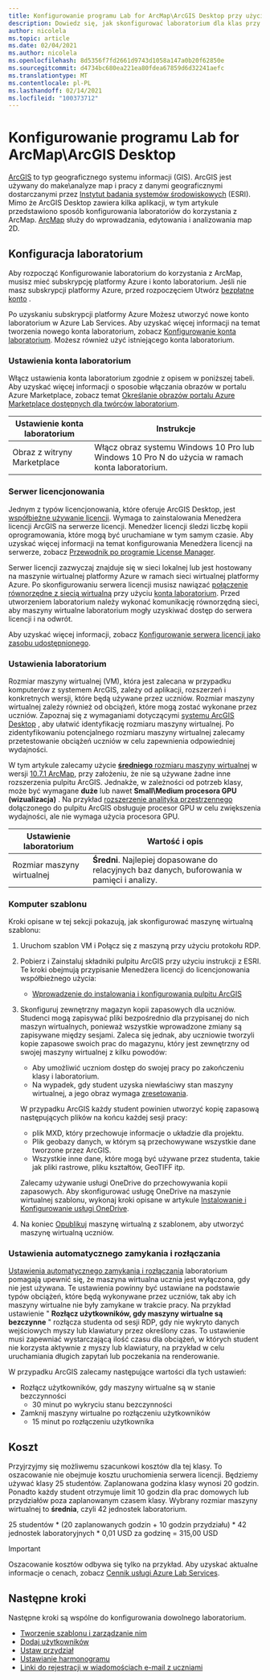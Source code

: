 ```yaml
---
title: Konfigurowanie programu Lab for ArcMap\ArcGIS Desktop przy użyciu Azure Lab Services | Microsoft Docs
description: Dowiedz się, jak skonfigurować laboratorium dla klas przy użyciu ArcGIS.
author: nicolela
ms.topic: article
ms.date: 02/04/2021
ms.author: nicolela
ms.openlocfilehash: 8d5356f7fd2661d9743d1058a147a0b20f62850e
ms.sourcegitcommit: d4734bc680ea221ea80fdea67859d6d32241aefc
ms.translationtype: MT
ms.contentlocale: pl-PL
ms.lasthandoff: 02/14/2021
ms.locfileid: "100373712"
---
```

# <a name="set-up-a-lab-for-arcmaparcgis-desktop"></a>Konfigurowanie programu Lab for ArcMap\ArcGIS Desktop

[ArcGIS](https://www.esri.com/en-us/arcgis/products/arcgis-solutions/overview) to typ geograficznego systemu informacji (GIS).  ArcGIS jest używany do make\analyze map i pracy z danymi geograficznymi dostarczanymi przez [Instytut badania systemów środowiskowych](https://www.esri.com/en-us/home) (ESRI).  Mimo że ArcGIS Desktop zawiera kilka aplikacji, w tym artykule przedstawiono sposób konfigurowania laboratoriów do korzystania z ArcMap.  [ArcMap](https://desktop.arcgis.com/en/arcmap/latest/map/main/what-is-arcmap-.htm) służy do wprowadzania, edytowania i analizowania map 2D.

## <a name="lab-configuration"></a>Konfiguracja laboratorium

Aby rozpocząć Konfigurowanie laboratorium do korzystania z ArcMap, musisz mieć subskrypcję platformy Azure i konto laboratorium.  Jeśli nie masz subskrypcji platformy Azure, przed rozpoczęciem Utwórz [bezpłatne konto](https://azure.microsoft.com/free/) .

Po uzyskaniu subskrypcji platformy Azure Możesz utworzyć nowe konto laboratorium w Azure Lab Services.  Aby uzyskać więcej informacji na temat tworzenia nowego konta laboratorium, zobacz [Konfigurowanie konta laboratorium](tutorial-setup-lab-account.md).  Możesz również użyć istniejącego konta laboratorium.

### <a name="lab-account-settings"></a>Ustawienia konta laboratorium

Włącz ustawienia konta laboratorium zgodnie z opisem w poniższej tabeli.  Aby uzyskać więcej informacji o sposobie włączania obrazów w portalu Azure Marketplace, zobacz temat [Określanie obrazów portalu Azure Marketplace dostępnych dla twórców laboratorium](https://docs.microsoft.com/azure/lab-services/specify-marketplace-images).

| Ustawienie konta laboratorium | Instrukcje |
| ------------------- | ------------ |
|Obraz z witryny Marketplace| Włącz obraz systemu Windows 10 Pro lub Windows 10 Pro N do użycia w ramach konta laboratorium.|

### <a name="licensing-server"></a>Serwer licencjonowania

Jednym z typów licencjonowania, które oferuje ArcGIS Desktop, jest [współbieżne używanie licencji](https://desktop.arcgis.com/en/license-manager/latest/license-manager-basics.htm).  Wymaga to zainstalowania Menedżera licencji ArcGIS na serwerze licencji.  Menedżer licencji śledzi liczbę kopii oprogramowania, które mogą być uruchamiane w tym samym czasie.  Aby uzyskać więcej informacji na temat konfigurowania Menedżera licencji na serwerze, zobacz [Przewodnik po programie License Manager](https://desktop.arcgis.com/en/license-manager/latest/welcome.htm).

Serwer licencji zazwyczaj znajduje się w sieci lokalnej lub jest hostowany na maszynie wirtualnej platformy Azure w ramach sieci wirtualnej platformy Azure.  Po skonfigurowaniu serwera licencji musisz nawiązać [połączenie równorzędne z siecią wirtualną](https://docs.microsoft.com/azure/lab-services/how-to-connect-peer-virtual-network) przy użyciu [konta laboratorium](https://docs.microsoft.com/azure/lab-services/tutorial-setup-lab-account).  Przed utworzeniem laboratorium należy wykonać komunikację równorzędną sieci, aby maszyny wirtualne laboratorium mogły uzyskiwać dostęp do serwera licencji i na odwrót.

Aby uzyskać więcej informacji, zobacz [Konfigurowanie serwera licencji jako zasobu udostępnionego](how-to-create-a-lab-with-shared-resource.md).

### <a name="lab-settings"></a>Ustawienia laboratorium

Rozmiar maszyny wirtualnej (VM), która jest zalecana w przypadku komputerów z systemem ArcGIS, zależy od aplikacji, rozszerzeń i konkretnych wersji, które będą używane przez uczniów.  Rozmiar maszyny wirtualnej zależy również od obciążeń, które mogą zostać wykonane przez uczniów.  Zapoznaj się z wymaganiami dotyczącymi [systemu ArcGIS Desktop](https://desktop.arcgis.com/en/system-requirements/latest/arcgis-desktop-system-requirements.htm) , aby ułatwić identyfikację rozmiaru maszyny wirtualnej.  Po zidentyfikowaniu potencjalnego rozmiaru maszyny wirtualnej zalecamy przetestowanie obciążeń uczniów w celu zapewnienia odpowiedniej wydajności.

W tym artykule zalecamy użycie [ **średniego** rozmiaru maszyny wirtualnej](administrator-guide.md#vm-sizing) w wersji [10.7.1 ArcMap](https://desktop.arcgis.com/en/system-requirements/10.7/arcgis-desktop-system-requirements.htm), przy założeniu, że nie są używane żadne inne rozszerzenia pulpitu ArcGIS.  Jednakże, w zależności od potrzeb klasy, może być wymagane **duże** lub nawet **Small\Medium procesora GPU (wizualizacja)** .  Na przykład [rozszerzenie analityka przestrzennego](https://desktop.arcgis.com/en/arcmap/latest/tools/spatial-analyst-toolbox/gpu-processing-with-spatial-analyst.htm) dołączonego do pulpitu ArcGIS obsługuje procesor GPU w celu zwiększenia wydajności, ale nie wymaga użycia procesora GPU.

| Ustawienie laboratorium | Wartość i opis |
| ------------ | ------------------ |
|Rozmiar maszyny wirtualnej| **Średni**.  Najlepiej dopasowane do relacyjnych baz danych, buforowania w pamięci i analizy.|  

### <a name="template-machine"></a>Komputer szablonu

Kroki opisane w tej sekcji pokazują, jak skonfigurować maszynę wirtualną szablonu:

1.  Uruchom szablon VM i Połącz się z maszyną przy użyciu protokołu RDP.

2.  Pobierz i Zainstaluj składniki pulpitu ArcGIS przy użyciu instrukcji z ESRI.  Te kroki obejmują przypisanie Menedżera licencji do licencjonowania współbieżnego użycia: 
    - [Wprowadzenie do instalowania i konfigurowania pulpitu ArcGIS](https://desktop.arcgis.com/en/arcmap/latest/get-started/installation-guide/introduction.htm)

3.  Skonfiguruj zewnętrzny magazyn kopii zapasowych dla uczniów.  Studenci mogą zapisywać pliki bezpośrednio dla przypisanej do nich maszyn wirtualnych, ponieważ wszystkie wprowadzone zmiany są zapisywane między sesjami.  Zaleca się jednak, aby uczniowie tworzyli kopie zapasowe swoich prac do magazynu, który jest zewnętrzny od swojej maszyny wirtualnej z kilku powodów:
    - Aby umożliwić uczniom dostęp do swojej pracy po zakończeniu klasy i laboratorium.  
    - Na wypadek, gdy student uzyska niewłaściwy stan maszyny wirtualnej, a jego obraz wymaga [zresetowania](how-to-set-virtual-machine-passwords.md#reset-vms).

    W przypadku ArcGIS każdy student powinien utworzyć kopię zapasową następujących plików na końcu każdej sesji pracy:

    - plik MXD, który przechowuje informacje o układzie dla projektu.
    - Plik geobazy danych, w którym są przechowywane wszystkie dane tworzone przez ArcGIS.
    - Wszystkie inne dane, które mogą być używane przez studenta, takie jak pliki rastrowe, pliku kształtów, GeoTIFF itp.

    Zalecamy używanie usługi OneDrive do przechowywania kopii zapasowych.  Aby skonfigurować usługę OneDrive na maszynie wirtualnej szablonu, wykonaj kroki opisane w artykule [Instalowanie i Konfigurowanie usługi OneDrive](how-to-prepare-windows-template.md#install-and-configure-onedrive). 

4.  Na koniec [Opublikuj](how-to-create-manage-template.md#publish-the-template-vm) maszynę wirtualną z szablonem, aby utworzyć maszynę wirtualną uczniów.

### <a name="auto-shutdown-and-disconnect-settings"></a>Ustawienia automatycznego zamykania i rozłączania

[Ustawienia automatycznego zamykania i rozłączania](cost-management-guide.md#automatic-shutdown-settings-for-cost-control) laboratorium pomagają upewnić się, że maszyna wirtualna ucznia jest wyłączona, gdy nie jest używana.  Te ustawienia powinny być ustawiane na podstawie typów obciążeń, które będą wykonywane przez uczniów, tak aby ich maszyny wirtualne nie były zamykane w trakcie pracy.  Na przykład ustawienie " **Rozłącz użytkowników, gdy maszyny wirtualne są bezczynne** " rozłącza studenta od sesji RDP, gdy nie wykryto danych wejściowych myszy lub klawiatury przez określony czas.  To ustawienie musi zapewniać wystarczającą ilość czasu dla obciążeń, w których student nie korzysta aktywnie z myszy lub klawiatury, na przykład w celu uruchamiania długich zapytań lub poczekania na renderowanie.

W przypadku ArcGIS zalecamy następujące wartości dla tych ustawień:
- Rozłącz użytkowników, gdy maszyny wirtualne są w stanie bezczynności
    - 30 minut po wykryciu stanu bezczynności
- Zamknij maszyny wirtualne po rozłączeniu użytkowników
    - 15 minut po rozłączeniu użytkownika

## <a name="cost"></a>Koszt

Przyjrzyjmy się możliwemu szacunkowi kosztów dla tej klasy. To oszacowanie nie obejmuje kosztu uruchomienia serwera licencji. Będziemy używać klasy 25 studentów. Zaplanowana godzina klasy wynosi 20 godzin. Ponadto każdy student otrzymuje limit 10 godzin dla prac domowych lub przydziałów poza zaplanowanym czasem klasy. Wybrany rozmiar maszyny wirtualnej to **średnia**, czyli 42 jednostek laboratorium.

25 studentów \* (20 zaplanowanych godzin + 10 godzin przydziału) \* 42 jednostek laboratoryjnych * 0,01 USD za godzinę = 315,00 USD

>[!IMPORTANT]
> Oszacowanie kosztów odbywa się tylko na przykład.  Aby uzyskać aktualne informacje o cenach, zobacz [Cennik usługi Azure Lab Services](https://azure.microsoft.com/pricing/details/lab-services/).  

## <a name="next-steps"></a>Następne kroki

Następne kroki są wspólne do konfigurowania dowolnego laboratorium.

- [Tworzenie szablonu i zarządzanie nim](how-to-create-manage-template.md)
- [Dodaj użytkowników](tutorial-setup-classroom-lab.md#add-users-to-the-lab)
- [Ustaw przydział](how-to-configure-student-usage.md#set-quotas-for-users)
- [Ustawianie harmonogramu](tutorial-setup-classroom-lab.md#set-a-schedule-for-the-lab)
- [Linki do rejestracji w wiadomościach e-mail z uczniami](how-to-configure-student-usage.md#send-invitations-to-users)